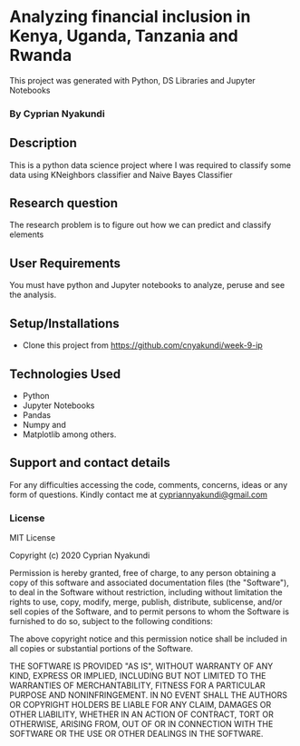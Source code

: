 #  Analyzing financial inclusion in Kenya, Uganda, Tanzania and Rwanda 

This project was generated with Python, DS Libraries and Jupyter Notebooks

### By Cyprian Nyakundi

## Description

This is a python data science project where I was required to  classify some data using KNeighbors classifier and Naive Bayes Classifier 

## Research question 

The research problem is to figure out how we can predict and classify elements 

## User Requirements
You must have python and Jupyter notebooks to analyze, peruse and see the analysis.  

## Setup/Installations

* Clone this project from https://github.com/cnyakundi/week-9-ip


## Technologies Used 

* Python 
* Jupyter Notebooks 
* Pandas
* Numpy and
* Matplotlib among others. 


## Support and contact details

For any difficulties accessing the code, comments, concerns, ideas or any form of questions. Kindly contact me at cypriannyakundi@gmail.com

### License

MIT License

Copyright (c) 2020 Cyprian Nyakundi

Permission is hereby granted, free of charge, to any person obtaining a copy of this software and associated documentation files (the "Software"), to deal in the Software without restriction, including without limitation the rights to use, copy, modify, merge, publish, distribute, sublicense, and/or sell copies of the Software, and to permit persons to whom the Software is furnished to do so, subject to the following conditions:

The above copyright notice and this permission notice shall be included in all copies or substantial portions of the Software.

THE SOFTWARE IS PROVIDED "AS IS", WITHOUT WARRANTY OF ANY KIND, EXPRESS OR IMPLIED, INCLUDING BUT NOT LIMITED TO THE WARRANTIES OF MERCHANTABILITY, FITNESS FOR A PARTICULAR PURPOSE AND NONINFRINGEMENT. IN NO EVENT SHALL THE AUTHORS OR COPYRIGHT HOLDERS BE LIABLE FOR ANY CLAIM, DAMAGES OR OTHER LIABILITY, WHETHER IN AN ACTION OF CONTRACT, TORT OR OTHERWISE, ARISING FROM, OUT OF OR IN CONNECTION WITH THE SOFTWARE OR THE USE OR OTHER DEALINGS IN THE SOFTWARE.